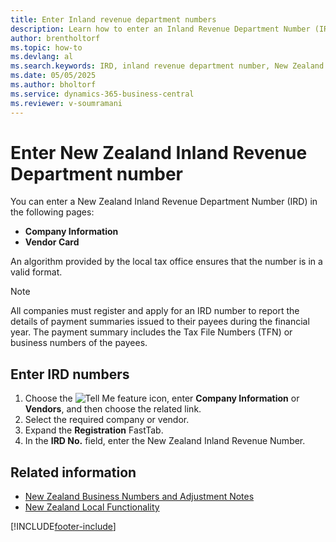 ```yaml
---
title: Enter Inland revenue department numbers
description: Learn how to enter an Inland Revenue Department Number (IRD) on specific pages in the New Zealand version of Business Central.
author: brentholtorf
ms.topic: how-to
ms.devlang: al
ms.search.keywords: IRD, inland revenue department number, New Zealand version
ms.date: 05/05/2025
ms.author: bholtorf
ms.service: dynamics-365-business-central
ms.reviewer: v-soumramani
---
```


# Enter New Zealand Inland Revenue Department number

You can enter a New Zealand Inland Revenue Department Number (IRD) in the following pages:  

- **Company Information**  
- **Vendor Card**  

An algorithm provided by the local tax office ensures that the number is in a valid format.  

> [!NOTE]
> All companies must register and apply for an IRD number to report the details of payment summaries issued to their payees during the financial year. The payment summary includes the Tax File Numbers (TFN) or business numbers of the payees.

## Enter IRD numbers

1. Choose the ![Tell Me feature](../../media/ui-search/search_small.png "Tell me what you want to do") icon, enter **Company Information** or **Vendors**, and then choose the related link.  
1. Select the required company or vendor.  
1. Expand the **Registration** FastTab.  
1. In the **IRD No.** field, enter the New Zealand Inland Revenue Number.  

## Related information

- [New Zealand Business Numbers and Adjustment Notes](new-zealand-business-numbers-and-adjustment-notes.md)  
- [New Zealand Local Functionality](new-zealand-local-functionality.md)  

[!INCLUDE[footer-include](../../includes/footer-banner.md)]
